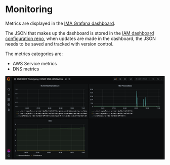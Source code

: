 # Monitoring

Metrics are displayed in the [IMA Grafana dashboard](https://github.com/ministryofjustice/staff-infrastructure-monitoring).

The JSON that makes up the dashboard is stored in the [IAM dashboard configuration repo](https://github.com/ministryofjustice/staff-infrastructure-monitoring-config), when updates are made in the dashboard, the JSON needs to be saved and tracked with version control.

The metrics categories are:

- AWS Service metrics
- DNS metrics

![Grafana Dashboard](./dashboard.png)
